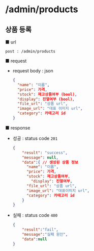 # /admin/products

## 상품 등록

■ url

 `post : /admin/products`

■ request

- request body : json

  ```json
  {
    "name": "이름",
    "price": 가격,
    "stock": 재고상품여부 (bool),
    "display": 진열여부 (bool),
    "file_url": "상품 url",
    "image_url": "대표 이미지 url",
    "category": 카테고리 id
  }
  ```

■ response

- 성공  : status code `201`

  ```json
  {
      "result": "success", 
      "message": null, 
      "data":{ // 생성된 상품 정보
  		"name": "이름",
  		"price": 가격,
  		"stock": 재고상품여부,
          "display": 진열여부,
  		"file_url": "상품 url",
  		"image_url": "대표이미지 url",
  		"category": 카테고리 id
      }
  }
  ```

- 실패 : status code `400`

  ```json
  {
      "result":"fail",
      "message":"실패 원인",
      "data":null
  }
  ```

